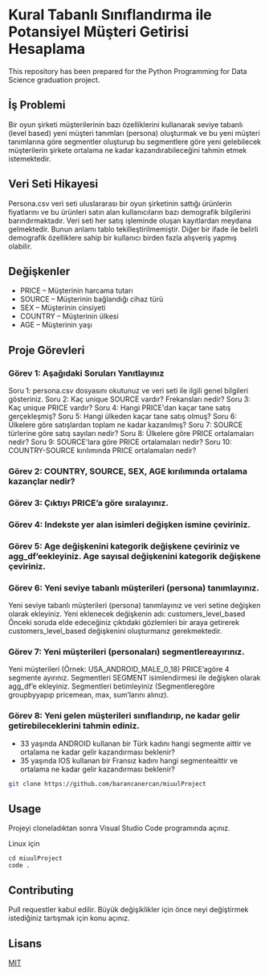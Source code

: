 # Kural Tabanlı Sınıflandırma ile Potansiyel Müşteri Getirisi Hesaplama

This repository has been prepared for the Python Programming for Data Science graduation project.

## İş Problemi

Bir oyun şirketi müşterilerinin bazı özelliklerini kullanarak seviye tabanlı (level based) yeni müşteri tanımları (persona) oluşturmak ve bu yeni müşteri tanımlarına göre segmentler oluşturup bu segmentlere göre yeni gelebilecek müşterilerin şirkete ortalama ne kadar kazandırabileceğini tahmin etmek istemektedir.

## Veri Seti Hikayesi

Persona.csv veri seti uluslararası bir oyun şirketinin sattığı ürünlerin fiyatlarını ve bu
ürünleri satın alan kullanıcıların bazı demografik bilgilerini barındırmaktadır. Veri
seti her satış işleminde oluşan kayıtlardan meydana gelmektedir. Bunun anlamı
tablo tekilleştirilmemiştir. Diğer bir ifade ile belirli demografik özelliklere sahip bir
kullanıcı birden fazla alışveriş yapmış olabilir.

## Değişkenler

- PRICE – Müşterinin harcama tutarı
- SOURCE – Müşterinin bağlandığı cihaz türü
- SEX – Müşterinin cinsiyeti
- COUNTRY – Müşterinin ülkesi
- AGE – Müşterinin yaşı

## Proje Görevleri

### Görev 1: Aşağıdaki Soruları Yanıtlayınız
Soru 1: persona.csv dosyasını okutunuz ve veri seti ile ilgili genel bilgileri gösteriniz. 
Soru 2: Kaç unique SOURCE vardır? Frekansları nedir? 
Soru 3: Kaç unique PRICE vardır? 
Soru 4: Hangi PRICE'dan kaçar tane satış gerçekleşmiş? 
Soru 5: Hangi ülkeden kaçar tane satış olmuş? 
Soru 6: Ülkelere göre satışlardan toplam ne kadar kazanılmış? 
Soru 7: SOURCE türlerine göre satış sayıları nedir? 
Soru 8: Ülkelere göre PRICE ortalamaları nedir? 
Soru 9: SOURCE'lara göre PRICE ortalamaları nedir? 
Soru 10: COUNTRY-SOURCE kırılımında PRICE ortalamaları nedir?

### Görev 2: COUNTRY, SOURCE, SEX, AGE kırılımında ortalama kazançlar nedir?
### Görev 3: Çıktıyı PRICE’a göre sıralayınız.
### Görev 4: Indekste yer alan isimleri değişken ismine çeviriniz.
### Görev 5: Age değişkenini kategorik değişkene çeviriniz ve agg_df’eekleyiniz. Age sayısal değişkenini kategorik değişkene çeviriniz.

### Görev 6: Yeni seviye tabanlı müşterileri (persona) tanımlayınız.
Yeni seviye tabanlı müşterileri (persona) tanımlayınız ve veri setine değişken olarak ekleyiniz. Yeni eklenecek değişkenin adı: customers_level_based Önceki soruda elde edeceğiniz çıktıdaki gözlemleri bir araya getirerek customers_level_based değişkenini oluşturmanız gerekmektedir.
### Görev 7: Yeni müşterileri (personaları) segmentlereayırınız.
Yeni müşterileri (Örnek: USA_ANDROID_MALE_0_18) PRICE’agöre 4 segmente ayırınız. 
Segmentleri SEGMENT isimlendirmesi ile değişken olarak agg_df’e ekleyiniz. 
Segmentleri betimleyiniz (Segmentleregöre groupbyyapıp pricemean, max, sum’larını alınız).


### Görev 8: Yeni gelen müşterileri sınıflandırıp, ne kadar gelir getirebileceklerini tahmin ediniz.
- 33 yaşında ANDROID kullanan bir Türk kadını hangi segmente aittir ve ortalama ne kadar gelir kazandırması beklenir? 
- 35 yaşında IOS kullanan bir Fransız kadını hangi segmenteaittir ve ortalama ne kadar gelir kazandırması beklenir?

```bash
git clone https://github.com/barancanercan/miuulProject
```

## Usage 

Projeyi cloneladıktan sonra Visual Studio Code programında açınız.

Linux için

```linux
cd miuulProject
code .
```
## Contributing

Pull requestler kabul edilir. Büyük değişiklikler için önce neyi değiştirmek istediğiniz tartışmak için konu açınız.

## Lisans 

[MIT](https://choosealicense.com/licenses/mit/)
